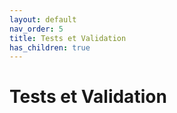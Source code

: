 ```yaml
---
layout: default
nav_order: 5
title: Tests et Validation
has_children: true
---
```


# Tests et Validation 